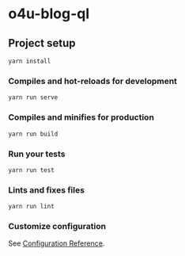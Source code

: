# o4u-blog-ql

## Project setup
```shell
yarn install
```

### Compiles and hot-reloads for development
```shell
yarn run serve
```

### Compiles and minifies for production
```shell
yarn run build
```

### Run your tests
```shell
yarn run test
```

### Lints and fixes files
```shel
yarn run lint
```

### Customize configuration
See [Configuration Reference](https://cli.vuejs.org/config/).
